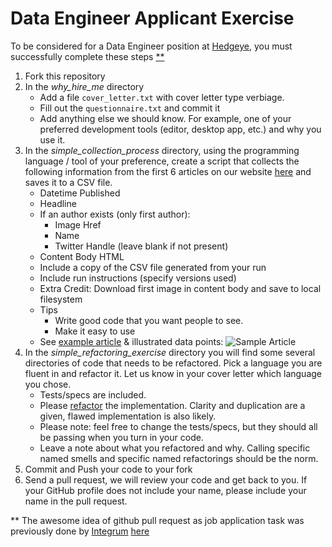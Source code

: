 # Data Engineer Applicant Exercise

To be considered for a Data Engineer position at [Hedgeye](http://www2.hedgeye.com), you must successfully complete these steps [**](#footnote)

1. Fork this repository
2. In the *why_hire_me* directory
    * Add a file `cover_letter.txt` with cover letter type verbiage.
    * Fill out the `questionnaire.txt` and commit it
    * Add anything else we should know.  For example, one of your preferred development tools (editor, desktop app, etc.) and why you use it.
3. In the *simple_collection_process* directory, using the programming language / tool of your preference, create a script that collects 
the following information from the first 6 articles on our website [here](https://app.hedgeye.com/insights/all) and saves it to a CSV file. 
    * Datetime Published
    * Headline
    * If an author exists (only first author):
      * Image Href
      * Name
      * Twitter Handle (leave blank if not present)
    * Content Body HTML
    * Include a copy of the CSV file generated from your run
    * Include run instructions (specify versions used)
    * Extra Credit: Download first image in content body and save to local filesystem
    * Tips
        * Write good code that you want people to see.
        * Make it easy to use
    * See [example article](https://app.hedgeye.com/insights/56827-investors-positioned-for-a-correction-are-positioned-for-failure) & illustrated data points:
    ![Sample Article](images/collect_data_points.jpg)
4. In the *simple_refactoring_exercise* directory you will find some several directories of code that needs to be refactored. Pick a language you are fluent in and refactor it. Let us know in your cover letter which language you chose.
    * Tests/specs are included.
    * Please [refactor](http://www.refactoring.com) the implementation. Clarity and duplication are a given, flawed implementation is also likely.
    * Please note: feel free to change the tests/specs, but they should all be passing when you turn in your code.
    * Leave a note about what you refactored and why.  Calling specific named smells and specific named refactorings should be the norm.    
5. Commit and Push your code to your fork
6. Send a pull request, we will review your code and get back to you. If your GitHub profile does not include your name, please include your name in the pull request.



<a name="footnote"></a>** The awesome idea of github pull request as
job application task was previously done by [Integrum](http://integrumtech.com) [here](https://github.com/integrum/job-application)

